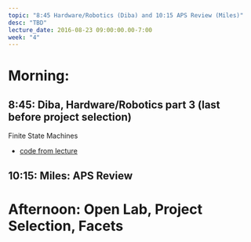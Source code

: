 ```yaml
---
topic: "8:45 Hardware/Robotics (Diba) and 10:15 APS Review (Miles)"
desc: "TBD"
lecture_date: 2016-08-23 09:00:00.00-7:00
week: "4"
---
```



# Morning:

## 8:45: Diba, Hardware/Robotics part 3 (last before project selection)

Finite State Machines
* [code from lecture](https://github.com/ucsd-cse-spis-2016/spis16-lecture-0818-FSM-Diba)

## 10:15: Miles: APS Review


# Afternoon: Open Lab, Project Selection, Facets

